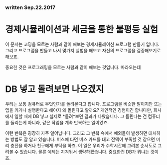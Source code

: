### written Sep.22.2017

# 경제시뮬레이션과 세금을 통한 불평등 실험

이 문서는 코딩을 모르는 사람과 같이 해보는 경제시뮬레이션 프로그램 만들기 입니다. 그리고 프로그램을 만들고 나서 몇가지 실험을 해보고 자신의 프로그램을 검증해보기로 해보죠.

중요한 것은 프로그래밍을 모르는 사람과 같이 해보는 것입니다. 따라오는데

# DB 넣고 돌려보면 나오겠지

우리는 보통 컴퓨터로 무엇인가를 돌려본다고 합니다. 프로그램을 비슷한 말이지만 또는 앱을 키거나 실행한다고 해야지 왜 돌린다고 할까요? 개인적인 경험이긴 합니다만, 회사에서 일할 때에 DB 넣고 실제로 \*돌려\*보면 결과가 나왔습니다. 그 돌린다는 건 컴퓨터를 돌리는게 아니라, 같은 작업을 계속 반복하는 일이었죠.

이런 반복은 굉장히 자주 일어납니다. 그리고 그 반복 속에서 예외들이 발생하면 대처하는 방법도 잘 알고 있습니다. 버스에 타면 버스 카드를 대고 잔액이 부족할 것 같으면 미리 충전을 하거나 친구에게 부탁을 하죠. 이 일은 우리가 수학시간에 그려본 순서도로 그려볼 수 있습니다. 물론 예제는 지겨워서 생략하겠습니다. 중요한건 DB가 뭐냐는 것이죠.



